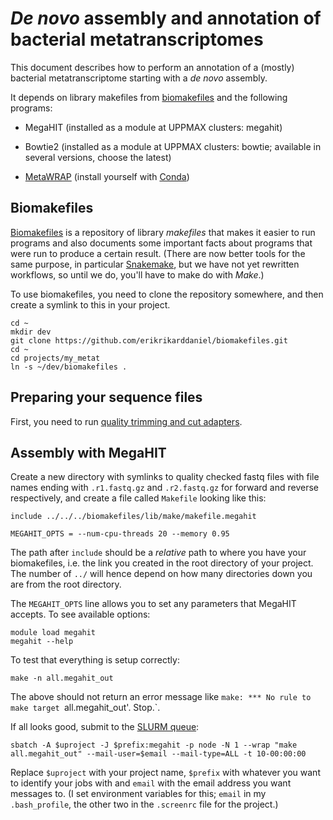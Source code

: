 # *De novo* assembly and annotation of bacterial metatranscriptomes

This document describes how to perform an annotation of a (mostly) bacterial metatranscriptome starting with a *de novo*
assembly.

It depends on library makefiles from [biomakefiles](https://github.com/erikrikarddaniel/biomakefiles) and the following
programs:

- MegaHIT (installed as a module at UPPMAX clusters: megahit)

- Bowtie2 (installed as a module at UPPMAX clusters: bowtie; available in several versions, choose the latest)

- [MetaWRAP](https://github.com/bxlab/metaWRAP) (install yourself with [Conda](https://conda.io/miniconda.html))

## Biomakefiles

[Biomakefiles](https://github.com/erikrikarddaniel/biomakefiles) is a repository of library *makefiles* that makes it
easier to run programs and also documents some important facts about programs that were run to produce a certain result.
(There are now better tools for the same purpose, in particular [Snakemake](https://pypi.org/project/snakemake/), but we
have not yet rewritten workflows, so until we do, you'll have to make do with *Make*.)

To use biomakefiles, you need to clone the repository somewhere, and then create a symlink to this in your project.

```
cd ~
mkdir dev
git clone https://github.com/erikrikarddaniel/biomakefiles.git
cd ~
cd projects/my_metat
ln -s ~/dev/biomakefiles .
```

## Preparing your sequence files

First, you need to run [quality trimming and cut adapters](#quality_trim_and_cutadapt.md).

## Assembly with MegaHIT

Create a new directory with symlinks to quality checked fastq files with file names ending with `.r1.fastq.gz` and
`.r2.fastq.gz` for forward and reverse respectively, and create a file called `Makefile` looking like this:

```{make}
include ../../../biomakefiles/lib/make/makefile.megahit

MEGAHIT_OPTS = --num-cpu-threads 20 --memory 0.95
```

The path after `include` should be a *relative* path to where you have your biomakefiles, i.e. the link you created in
the root directory of your project. The number of `../` will hence depend on how many directories down you are from the
root directory.

The `MEGAHIT_OPTS` line allows you to set any parameters that MegaHIT accepts. To see available options:

```
module load megahit
megahit --help
```

To test that everything is setup correctly:

```
make -n all.megahit_out
```

The above should not return an error message like `make: *** No rule to make target `all.megahit_out'.  Stop.`.

If all looks good, submit to the [SLURM queue](http://www.uppmax.uu.se/support/user-guides/slurm-user-guide/):

```
sbatch -A $uproject -J $prefix:megahit -p node -N 1 --wrap "make all.megahit_out" --mail-user=$email --mail-type=ALL -t 10-00:00:00
```

Replace `$uproject` with your project name, `$prefix` with whatever you want to identify your jobs with and `email` 
with the email address you want messages to. (I set environment variables for this; `email` in my `.bash_profile`, the
other two in the `.screenrc` file for the project.)
